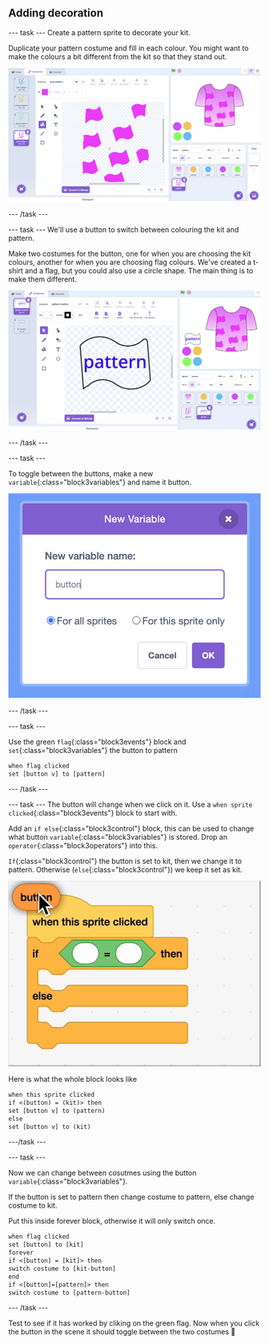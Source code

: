 ## Adding decoration

--- task ---
Create a pattern sprite to decorate your kit.

Duplicate your pattern costume and fill in each colour. You might want to make the colours a bit different from the kit so that they stand out.

![Scratch editor - making pattern on shirt](images/pattern.png)

--- /task ---

--- task ---
We'll use a button to switch between colouring the kit and pattern. 

Make two costumes for the button, one for when you are choosing the kit colours, another for when you are choosing flag colours. We've created a t-shirt and a flag, but you could also use a circle shape. The main thing is to make them different. 

![Scratch editor - making button sprites](images/button.png)

--- /task ---


--- task ---

To toggle between the buttons, make a new `variable`{:class="block3variables"} and name it button.

![pop-up new variable name box in Scratch](images/make-variable.png)

--- /task ---


--- task ---

Use the green `flag`{:class="block3events"} block and `set`{:class="block3variables"} the button to pattern 

```blocks3
when flag clicked
set [button v] to [pattern]
```
--- /task ---


--- task ---
The button will change when we click on it. Use a `when sprite clicked`{:class="block3events"} block to start with.

Add an `if else`{:class="block3control"} block, this can be used to change what button `variable`{:class="block3variables"} is stored. Drop an `operator`{:class="block3operators"} into this.

`If`{:class="block3control"} the button is set to kit, then we change it to pattern. Otherwise (`else`{:class="block3control"}) we keep it set as kit.

![gif of scratch operator block](images/button.gif)

Here is what the whole block looks like

```blocks3
when this sprite clicked
if <(button) = (kit)> then
set [button v] to (pattern)
else
set [button v] to (kit)
```

---/task ---


--- task ---

Now we can change between cosutmes using the button `variable`{:class="block3variables"}.

If the button is set to pattern then change costume to pattern, else change costume to kit.

Put this inside forever block, otherwise it will only switch once. 

```blocks3
when flag clicked
set [button] to [kit]
forever
if <[button] = [kit]> then
switch costume to [kit-button] 
end
if <[button]=[pattern]> then
switch costume to [pattern-button]
```

--- /task ---


Test to see if it has worked by cliking on the green flag. Now when you click the button in the scene it should toggle between the two costumes 🔘
